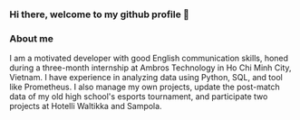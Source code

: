 ### Hi there, welcome to my github profile 👋

### About me
I am a motivated developer with good English communication skills, honed during a three-month internship at Ambros Technology in Ho Chi Minh City, Vietnam. I have experience in analyzing data using Python, SQL, and tool like Prometheus. I also manage my own projects, update the post-match data of my old high school's esports tournament, and participate two projects at Hotelli Waltikka and Sampola.
<!--
**DongChuyenNghiep/DongChuyenNghiep** is a ✨ _special_ ✨ repository because its `README.md` (this file) appears on your GitHub profile.

Here are some ideas to get you started:

- 🔭 I’m currently working on ...
- 🌱 I’m currently learning ...
- 👯 I’m looking to collaborate on ...
- 🤔 I’m looking for help with ...
- 💬 Ask me about ...
- 📫 How to reach me: ...
- 😄 Pronouns: ...
- ⚡ Fun fact: ...
-->
